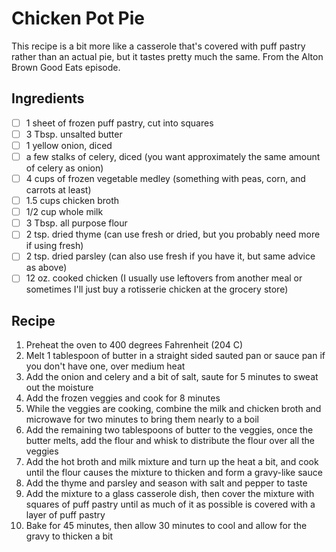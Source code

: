 # Chicken Pot Pie

This recipe is a bit more like a casserole that's covered with puff pastry rather than an actual pie, but it tastes pretty much the same. From the Alton Brown Good Eats episode.

## Ingredients

- [ ] 1 sheet of frozen puff pastry, cut into squares
- [ ] 3 Tbsp. unsalted butter
- [ ] 1 yellow onion, diced
- [ ] a few stalks of celery, diced (you want approximately the same amount of celery as onion)
- [ ] 4 cups of frozen vegetable medley (something with peas, corn, and carrots at least)
- [ ] 1.5 cups chicken broth
- [ ] 1/2 cup whole milk
- [ ] 3 Tbsp. all purpose flour
- [ ] 2 tsp. dried thyme (can use fresh or dried, but you probably need more if using fresh)
- [ ] 2 tsp. dried parsley (can also use fresh if you have it, but same advice as above)
- [ ] 12 oz. cooked chicken (I usually use leftovers from another meal or sometimes I'll just buy a rotisserie chicken at the grocery store)

## Recipe

1. Preheat the oven to 400 degrees Fahrenheit (204 C)
1. Melt 1 tablespoon of butter in a straight sided sauted pan or sauce pan if you don't have one, over medium heat
1. Add the onion and celery and a bit of salt, saute for 5 minutes to sweat out the moisture
1. Add the frozen veggies and cook for 8 minutes
1. While the veggies are cooking, combine the milk and chicken broth and microwave for two minutes to bring them nearly to a boil
1. Add the remaining two tablespoons of butter to the veggies, once the butter melts, add the flour and whisk to distribute the flour over all the veggies
1. Add the hot broth and milk mixture and turn up the heat a bit, and cook until the flour causes the mixture to thicken and form a gravy-like sauce
1. Add the thyme and parsley and season with salt and pepper to taste
1. Add the mixture to a glass casserole dish, then cover the mixture with squares of puff pastry until as much of it as possible is covered with a layer of puff pastry
1. Bake for 45 minutes, then allow 30 minutes to cool and allow for the gravy to thicken a bit